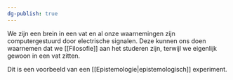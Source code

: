 ```yaml
---
dg-publish: true
---
```

We zijn een brein in een vat en al onze waarnemingen zijn computergestuurd door electrische signalen. Deze kunnen ons doen waarnemen dat we [[Filosofie]] aan het studeren zijn, terwijl we eigenlijk gewoon in een vat zitten.

Dit is een voorbeeld van een [[Epistemologie|epistemologisch]] experiment.
